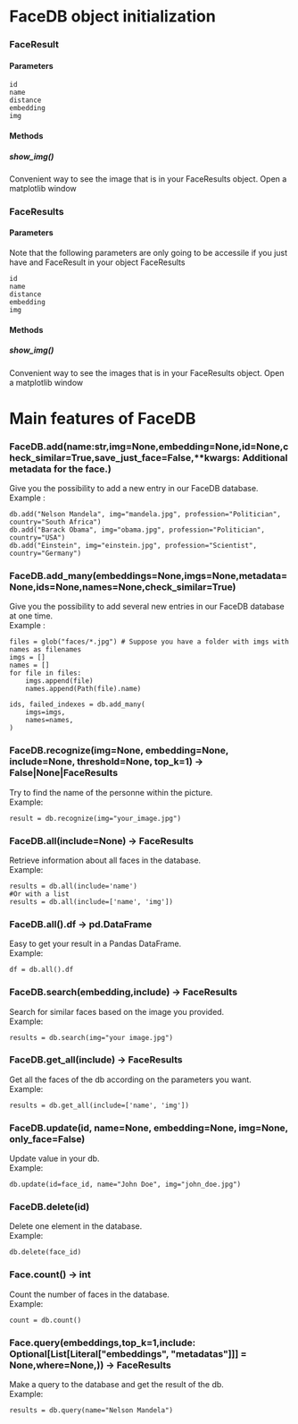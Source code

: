 # FaceDB object initialization

### FaceResult

#### Parameters
```
id
name
distance
embedding
img
```
#### Methods

##### show_img()
Convenient way to see the image that is in your FaceResults object. Open a matplotlib window 

### FaceResults

#### Parameters
Note that the following parameters are only going to be accessile if you just have and FaceResult in your object FaceResults
```
id
name
distance
embedding
img
```
#### Methods

##### show_img()
Convenient way to see the images that is in your FaceResults object. Open a matplotlib window 

# Main features of FaceDB

### FaceDB.add(name:str,img=None,embedding=None,id=None,check_similar=True,save_just_face=False,**kwargs: Additional metadata for the face.)
Give you the possibility to add a new entry in our FaceDB database.  
Example : 
```
db.add("Nelson Mandela", img="mandela.jpg", profession="Politician", country="South Africa")
db.add("Barack Obama", img="obama.jpg", profession="Politician", country="USA")
db.add("Einstein", img="einstein.jpg", profession="Scientist", country="Germany")
```

### FaceDB.add_many(embeddings=None,imgs=None,metadata=None,ids=None,names=None,check_similar=True)
Give you the possibility to add several new entries in our FaceDB database at one time.   
Example :
```
files = glob("faces/*.jpg") # Suppose you have a folder with imgs with names as filenames
imgs = []
names = []
for file in files:
    imgs.append(file)
    names.append(Path(file).name)

ids, failed_indexes = db.add_many(
    imgs=imgs,
    names=names,
)
```

### FaceDB.recognize(img=None, embedding=None, include=None, threshold=None, top_k=1) -> False|None|FaceResults
Try to find the name of the personne within the picture.   
Example:
```
result = db.recognize(img="your_image.jpg")
```
### FaceDB.all(include=None) -> FaceResults
Retrieve information about all faces in the database.   
Example:
```
results = db.all(include='name')
#Or with a list
results = db.all(include=['name', 'img']) 
```
### FaceDB.all().df -> pd.DataFrame
Easy to get your result in a Pandas DataFrame.   
Example:
```
df = db.all().df
```

### FaceDB.search(embedding,include) -> FaceResults
Search for similar faces based on the image you provided.   
Example:
```
results = db.search(img="your image.jpg")
```
### FaceDB.get_all(include) -> FaceResults
Get all the faces of the db according on the parameters you want.   
Example:
```
results = db.get_all(include=['name', 'img'])
``` 
### FaceDB.update(id, name=None, embedding=None, img=None, only_face=False)
Update value in your db.   
Example:
```
db.update(id=face_id, name="John Doe", img="john_doe.jpg") 
```
### FaceDB.delete(id)
Delete one element in the database.   
Example:
```
db.delete(face_id)
```
### Face.count() -> int
Count the number of faces in the database.   
Example:
```
count = db.count()
```
### Face.query(embeddings,top_k=1,include: Optional[List[Literal["embeddings", "metadatas"]]] = None,where=None,)) -> FaceResults
Make a query to the database and get the result of the db.   
Example:
```
results = db.query(name="Nelson Mandela")
```
